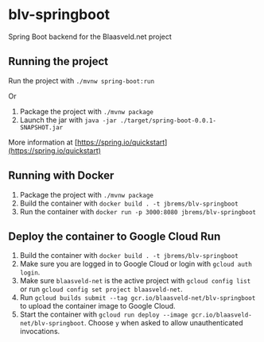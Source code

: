 # blv-springboot
Spring Boot backend for the Blaasveld.net project

## Running the project

Run the project with `./mvnw spring-boot:run`

Or
1. Package the project with `./mvnw package`
1. Launch the jar with `java -jar ./target/spring-boot-0.0.1-SNAPSHOT.jar`

More information at [https://spring.io/quickstart](https://spring.io/quickstart)

## Running with Docker

1. Package the project with `./mvnw package`
1. Build the container with `docker build . -t jbrems/blv-springboot`
1. Run the container with `docker run -p 3000:8080 jbrems/blv-springboot`


## Deploy the container to Google Cloud Run

1. Build the container with `docker build . -t jbrems/blv-springboot`
1. Make sure you are logged in to Google Cloud or login with `gcloud auth login`.
1. Make sure `blaasveld-net` is the active project with `gcloud config list` or run `gcloud config set project blaasveld-net`.
1. Run `gcloud builds submit --tag gcr.io/blaasveld-net/blv-springboot` to upload the container image to Google Cloud.
1. Start the container with `gcloud run deploy --image gcr.io/blaasveld-net/blv-springboot`. Choose `y` when asked to allow unauthenticated invocations.